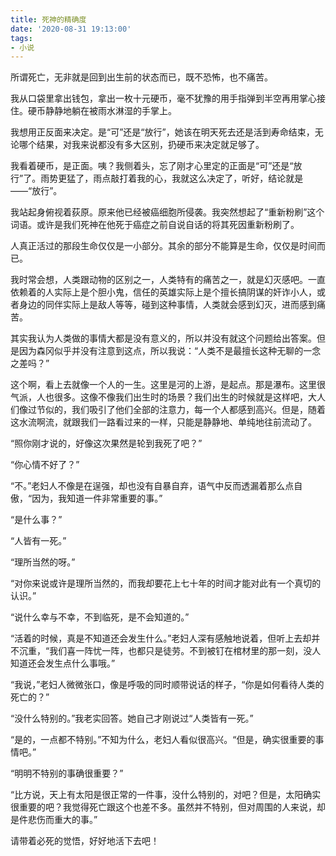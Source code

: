 ```yaml
---
title: 死神的精确度
date: '2020-08-31 19:13:00'
tags: 
- 小说
---
```


所谓死亡，无非就是回到出生前的状态而已，既不恐怖，也不痛苦。

我从口袋里拿出钱包，拿出一枚十元硬币，毫不犹豫的用手指弹到半空再用掌心接住。硬币静静地躺在被雨水淋湿的手掌上。

我想用正反面来决定。是“可”还是“放行”，她该在明天死去还是活到寿命结束，无论哪个结果，对我来说都没有多大区别，扔硬币来决定就足够了。

我看着硬币，是正面。咦？我侧着头，忘了刚才心里定的正面是“可”还是“放行”了。雨势更猛了，雨点敲打着我的心，我就这么决定了，听好，结论就是——“放行”。

我站起身俯视着荻原。原来他已经被癌细胞所侵袭。我突然想起了“重新粉刷”这个词语。或许是我们死神在他死于癌症之前自说自话的将其死因重新粉刷了。

人真正活过的那段生命仅仅是一小部分。其余的部分不能算是生命，仅仅是时间而已。

我时常会想，人类跟动物的区别之一，人类特有的痛苦之一，就是幻灭感吧。一直依赖着的人实际上是个胆小鬼，信任的英雄实际上是个擅长搞阴谋的奸诈小人，或者身边的同伴实际上是敌人等等，碰到这种事情，人类就会感到幻灭，进而感到痛苦。

其实我认为人类做的事情大都是没有意义的，所以并没有就这个问题给出答案。但是因为森冈似乎并没有注意到这点，所以我说：“人类不是最擅长这种无聊的一念之差吗？”

这个啊，看上去就像一个人的一生。这里是河的上游，是起点。那是瀑布。这里很气派，人也很多。这像不像我们出生时的场景？我们出生的时候就是这样吧，大人们像过节似的，我们吸引了他们全部的注意力，每一个人都感到高兴。但是，随着这水流啊流，就跟我们一路看过来的一样，只能是静静地、单纯地往前流动了。

“照你刚才说的，好像这次果然是轮到我死了吧？”

“你心情不好了？”

“不。”老妇人不像是在逞强，却也没有自暴自弃，语气中反而透漏着那么点自傲，“因为，我知道一件非常重要的事。”

“是什么事？”

“人皆有一死。”

“理所当然的呀。”

“对你来说或许是理所当然的，而我却要花上七十年的时间才能对此有一个真切的认识。”

“说什么幸与不幸，不到临死，是不会知道的。”

“活着的时候，真是不知道还会发生什么。”老妇人深有感触地说着，但听上去却并不沉重，“我们喜一阵忧一阵，也都只是徒劳。不到被钉在棺材里的那一刻，没人知道还会发生点什么事哦。”

“我说，”老妇人微微张口，像是呼吸的同时顺带说话的样子，“你是如何看待人类的死亡的？”

“没什么特别的。”我老实回答。她自己才刚说过“人类皆有一死。”

“是的，一点都不特别。”不知为什么，老妇人看似很高兴。“但是，确实很重要的事情吧。”

“明明不特别的事确很重要？”

“比方说，天上有太阳是很正常的一件事，没什么特别的，对吧？但是，太阳确实很重要的吧？我觉得死亡跟这个也差不多。虽然并不特别，但对周围的人来说，却是件悲伤而重大的事。”

请带着必死的觉悟，好好地活下去吧！
